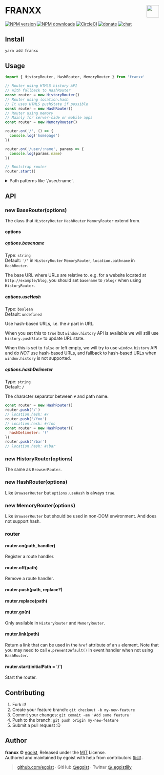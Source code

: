 # FRANXX <img align="right" src="https://i.loli.net/2018/02/14/5a8446a61b2e0.jpg" height="40">

[![NPM version](https://img.shields.io/npm/v/franxx.svg?style=for-the-badge)](https://npmjs.com/package/franxx) [![NPM downloads](https://img.shields.io/npm/dm/franxx.svg?style=for-the-badge)](https://npmjs.com/package/franxx) [![CircleCI](https://img.shields.io/circleci/project/github/egoist/franxx/master.svg?style=for-the-badge)](https://circleci.com/gh/egoist/franxx/tree/master)  [![donate](https://img.shields.io/badge/$-donate-ff69b4.svg?maxAge=2592000&style=for-the-badge)](https://github.com/egoist/donate) [![chat](https://img.shields.io/badge/chat-on%20discord-7289DA.svg?style=for-the-badge)](https://chat.egoist.moe)

## Install

```bash
yarn add franxx
```

## Usage

```js
import { HistoryRouter, HashRouter, MemoryRouter } from 'franxx'

// Router using HTML5 history API
// With fallback to HashRouter
const router = new HistoryRouter()
// Router using location.hash
// It uses HTML5 pushState if possible
const router = new HashRouter()
// Router using memory
// Mainly for server-side or mobile apps
const router = new MemoryRouter()

router.on('/', () => {
  console.log('homepage')
})

router.on('/user/:name', params => {
  console.log(params.name)
})

// Bootstrap router
router.start()
```

<details><summary>Path patterns like `/user/:name`.</summary>
<br>
The supported pattern types are:

- static (`/users`)
- named parameters (`/users/:id`)
- nested parameters (`/users/:id/books/:title`)
- optional parameters (`/users/:id?/books/:title?`)
- any match / wildcards (`/users/*`)
</details>

## API

### new BaseRouter(options)

The class that `HistoryRouter` `HashRouter` `MemoryRouter` extend from.

#### options

##### options.basename

Type: `string`<br>
Default: `'/'` in `HistoryRouter` `MemoryRouter`, `location.pathname` in `HashRouter`.

The base URL where URLs are relative to. e.g. for a website located at `http://example/blog`, you should set `basename` to `/blog/` when using `HistoryRouter`.

##### options.useHash

Type: `boolean`<br>
Default: `undefined`

Use hash-based URLs, i.e. the `#` part in URL.

When you set this to `true` but `window.history` API is available we will still use `history.pushState` to update URL state.

When this is set to `false` or left empty, we will try to use `window.history` API and do *NOT* use hash-based URLs, and fallback to hash-based URLs when `window.history` is not supported.

##### options.hashDelimeter

Type: `string`<br>
Default: `/`

The character separator between `#` and path name.

```js
const router = new HashRouter()
router.push('/')
// location.hash: #/
router.push('/foo')
// location.hash: #/foo
const router = new HashRouter({
  hashDelimeter: '!'
})
router.push('/bar')
// location.hash: #!bar
```

### new HistoryRouter(options)

The same as `BrowserRouter`.

### new HashRouter(options)

Like `BrowserRouter` but `options.useHash` is always `true`.

### new MemoryRouter(options)

Like `BrowserRouter` but should be used in non-DOM environment. And does not support hash.

### router

#### router.on(path, handler)

Register a route handler.

#### router.off(path)

Remove a route handler.

#### router.push(path, replace?)

#### router.replace(path)

#### router.go(n)

Only available in `HistoryRouter` and `MemoryRouter`. 

#### router.link(path)

Return a link that can be used in the `href` attribute of an `a` element. Note that you may need to call `e.preventDefault()` in event handler when not using `HashRouter`.

#### router.start(initialPath = '/')

Start the router.

## Contributing

1. Fork it!
2. Create your feature branch: `git checkout -b my-new-feature`
3. Commit your changes: `git commit -am 'Add some feature'`
4. Push to the branch: `git push origin my-new-feature`
5. Submit a pull request :D


## Author

**franxx** © [egoist](https://github.com/egoist), Released under the [MIT](./LICENSE) License.<br>
Authored and maintained by egoist with help from contributors ([list](https://github.com/egoist/franxx/contributors)).

> [github.com/egoist](https://github.com/egoist) · GitHub [@egoist](https://github.com/egoist) · Twitter [@_egoistlily](https://twitter.com/_egoistlily)
